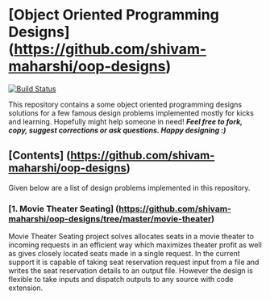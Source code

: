 # [Object Oriented Programming Designs] (https://github.com/shivam-maharshi/oop-designs)
[![Build Status](https://travis-ci.org/shivam-maharshi/Algorithms.svg?branch=master)](https://travis-ci.org/shivam-maharshi/Algorithms)

This repository contains a some object oriented programming designs solutions for a few famous design problems implemented mostly for kicks and learning. Hopefully might help someone in need! _**Feel free to fork, copy, suggest corrections or ask questions. Happy designing :)**_

## [Contents] (https://github.com/shivam-maharshi/oop-designs)
Given below are a list of design problems implemented in this repository.

### [1. Movie Theater Seating] (https://github.com/shivam-maharshi/oop-designs/tree/master/movie-theater)
Movie Theater Seating project solves allocates seats in a movie theater to incoming requests in an efficient way which maximizes theater profit as well as gives closely located seats made in a single request. In the current support it is capable of taking seat reservation request input from a file and writes the seat reservation details to an output file. However the design is flexible to take inputs and dispatch outputs to any source with code extension.
